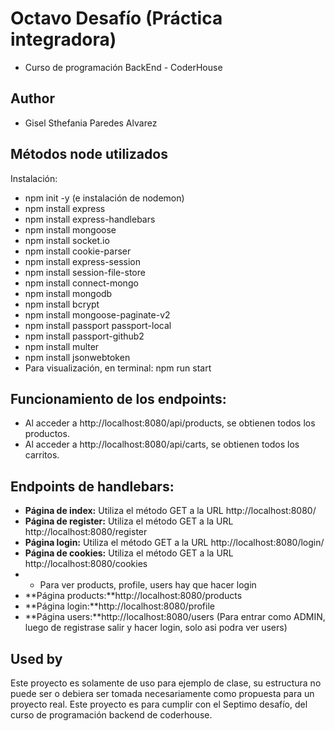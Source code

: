 # Octavo Desafío (Práctica integradora)

- Curso de programación BackEnd - CoderHouse

## Author

- Gisel Sthefania Paredes Alvarez

## Métodos node utilizados 

Instalación:
* npm init -y (e instalación de nodemon)
* npm install express
* npm install express-handlebars
* npm install mongoose
* npm install socket.io
* npm install cookie-parser
* npm install express-session
* npm install session-file-store
* npm install connect-mongo
* npm install mongodb
* npm install bcrypt
* npm install mongoose-paginate-v2
* npm install passport passport-local
* npm install passport-github2
* npm install multer
* npm install jsonwebtoken
* Para visualización, en terminal: npm run start

## Funcionamiento de los endpoints:
* Al acceder a http://localhost:8080/api/products, se obtienen todos los productos.
* Al acceder a http://localhost:8080/api/carts, se obtienen todos los carritos.

## Endpoints de handlebars:
- **Página de index:** Utiliza el método GET a la URL http://localhost:8080/
- **Página de register:** Utiliza el método GET a la URL http://localhost:8080/register
- **Página login:** Utiliza el método GET a la URL http://localhost:8080/login/
- **Página de cookies:** Utiliza el método GET a la URL http://localhost:8080/cookies
- * Para ver products, profile, users hay que hacer login
- **Página products:**http://localhost:8080/products
- **Página login:**http://localhost:8080/profile
- **Página users:**http://localhost:8080/users
(Para entrar como ADMIN, luego de registrase salir y hacer login, solo asi podra ver users)

## Used by

Este proyecto es solamente de uso para ejemplo de clase, su estructura no puede ser o debiera ser tomada necesariamente como propuesta para un proyecto real.
Este proyecto es para cumplir con el Septimo desafío, del curso de programación backend de coderhouse.